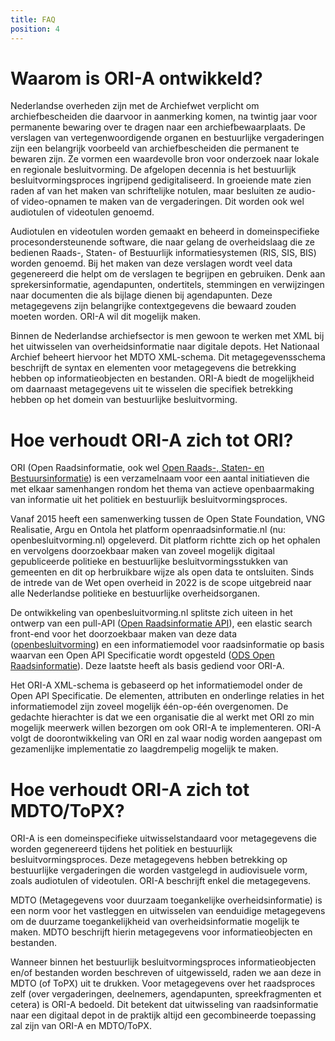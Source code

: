 ```yaml
---
title: FAQ
position: 4
---
```


# Waarom is ORI-A ontwikkeld?

Nederlandse overheden zijn met de Archiefwet verplicht om archiefbescheiden die daarvoor in aanmerking komen, na twintig jaar voor permanente bewaring over te dragen naar een archiefbewaarplaats. De verslagen van vertegenwoordigende organen en bestuurlijke vergaderingen zijn een belangrijk voorbeeld van archiefbescheiden die permanent te bewaren zijn. Ze vormen een waardevolle bron voor onderzoek naar lokale en regionale besluitvorming. De afgelopen decennia is het bestuurlijk besluitvormingsproces ingrijpend gedigitaliseerd. In groeiende mate zien raden af van het maken van schriftelijke notulen, maar besluiten ze audio- of video-opnamen te maken van de vergaderingen. Dit worden ook wel audiotulen of videotulen genoemd.

Audiotulen en videotulen worden gemaakt en beheerd in domeinspecifieke procesondersteunende software, die naar gelang de overheidslaag die ze bedienen Raads-, Staten- of Bestuurlijk informatiesystemen (RIS, SIS, BIS) worden genoemd. Bij het maken van deze verslagen wordt veel data gegenereerd die helpt om de verslagen te begrijpen en gebruiken. Denk aan sprekersinformatie, agendapunten, ondertitels, stemmingen en verwijzingen naar documenten die als bijlage dienen bij agendapunten. Deze metagegevens zijn belangrijke contextgegevens die bewaard zouden moeten worden. ORI-A wil dit mogelijk maken.

Binnen de Nederlandse archiefsector is men gewoon te werken met XML bij het uitwisselen van overheidsinformatie naar digitale depots. Het Nationaal Archief beheert hiervoor het MDTO XML-schema. Dit metagegevensschema beschrijft de syntax en elementen voor metagegevens die betrekking hebben op informatieobjecten en bestanden. ORI-A biedt de mogelijkheid om daarnaast metagegevens uit te wisselen die specifiek betrekking hebben op het domein van bestuurlijke besluitvorming. 

# Hoe verhoudt ORI-A zich tot ORI?

ORI (Open Raadsinformatie, ook wel [Open Raads-, Staten- en Bestuursinformatie](https://vng-realisatie.github.io/ODS-Open-Raadsinformatie/)) is een verzamelnaam voor een aantal initiatieven die met elkaar samenhangen rondom het thema van actieve openbaarmaking van informatie uit het politiek en bestuurlijk besluitvormingsproces. 

Vanaf 2015 heeft een samenwerking tussen de Open State Foundation, VNG Realisatie, Argu en Ontola het platform openraadsinformatie.nl (nu: openbesluitvorming.nl) opgeleverd. Dit platform richtte zich op het ophalen en vervolgens doorzoekbaar maken van zoveel mogelijk digitaal gepubliceerde politieke en bestuurlijke besluitvormingsstukken van gemeenten en dit op herbruikbare wijze als open data te ontsluiten. Sinds de intrede van de Wet open overheid in 2022 is de scope uitgebreid naar alle Nederlandse politieke en bestuurlijke overheidsorganen. 

De ontwikkeling van openbesluitvorming.nl splitste zich uiteen in het ontwerp van een pull-API ([Open Raadsinformatie API](https://github.com/openstate/open-raadsinformatie)), een elastic search front-end voor het doorzoekbaar maken van deze data ([openbesluitvorming](https://github.com/ontola/openbesluitvorming)) en een informatiemodel voor raadsinformatie op basis waarvan een Open API Specificatie wordt opgesteld ([ODS Open Raadsinformatie](https://github.com/VNG-Realisatie/ODS-Open-Raadsinformatie)). Deze laatste heeft als basis gediend voor ORI-A.

Het ORI-A XML-schema is gebaseerd op het informatiemodel onder de Open API Specificatie. De elementen, attributen en onderlinge relaties in het informatiemodel zijn zoveel mogelijk één-op-één overgenomen. De gedachte hierachter is dat we een organisatie die al werkt met ORI zo min mogelijk meerwerk willen bezorgen om ook ORI-A te implementeren. ORI-A volgt de doorontwikkeling van ORI en zal waar nodig worden aangepast om gezamenlijke implementatie zo laagdrempelig mogelijk te maken.

# Hoe verhoudt ORI-A zich tot MDTO/ToPX?

ORI-A is een domeinspecifieke uitwisselstandaard voor metagegevens die worden gegenereerd tijdens het politiek en bestuurlijk besluitvormingsproces. Deze metagegevens hebben betrekking op bestuurlijke vergaderingen die worden vastgelegd in audiovisuele vorm, zoals audiotulen of videotulen. ORI-A beschrijft enkel die metagegevens.

MDTO (Metagegevens voor duurzaam toegankelijke overheidsinformatie) is een norm voor het vastleggen en uitwisselen van eenduidige metagegevens om de duurzame toegankelijkheid van overheidsinformatie mogelijk te maken. MDTO beschrijft hierin metagegevens voor informatieobjecten en bestanden.

Wanneer binnen het bestuurlijk besluitvormingsproces informatieobjecten en/of bestanden worden beschreven of uitgewisseld, raden we aan deze in MDTO (of ToPX) uit te drukken. Voor metagegevens over het raadsproces zelf (over vergaderingen, deelnemers, agendapunten, spreekfragmenten et cetera) is ORI-A bedoeld. Dit betekent dat uitwisseling van raadsinformatie naar een digitaal depot in de praktijk altijd een gecombineerde toepassing zal zijn van ORI-A en MDTO/ToPX.
